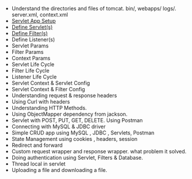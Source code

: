 * Understand the directories and files of tomcat. bin/, webapps/ logs/. server.xml, context.xml
* <a href="https://github.com/umaa-java-sept-2020/servlet-hello-world/blob/master/blogs/servlet-app-setup.md" target="_blank">Servlet App Setup</a>
* <a href="https://github.com/umaa-java-sept-2020/servlet-hello-world/blob/master/blogs/define-servlet.md" target="_blank">Define Servlet(s)</a>
* <a href="https://github.com/umaa-java-sept-2020/servlet-hello-world/blob/master/blogs/define-filters.md" target="_blank"> Define Filter(s)</a>
* Define Listener(s)
* Servlet Params
* Filter Params
* Context Params
* Servlet Life Cycle
* Filter Life Cycle
* Listener Life Cycle
* Servlet Context & Servlet Config
* Servlet Context & Filter Config
* Understanding request & response headers
* Using Curl with headers
* Understanding HTTP Methods.
* Using ObjectMapper dependency from jackson.
* Servlet with POST, PUT, GET, DELETE. Using Postman
* Connecting with MySQL & JDBC driver
* Simple CRUD app using MySQL , JDBC , Servlets, Postman
* State Management using cookies , headers, session
* Redirect and forward
* Custom request wrapper and response wrapper. what problem it solved.
* Doing authentication using Servlet, Filters & Database.
* Thread local in servlet
* Uploading a file and downloading a file.

